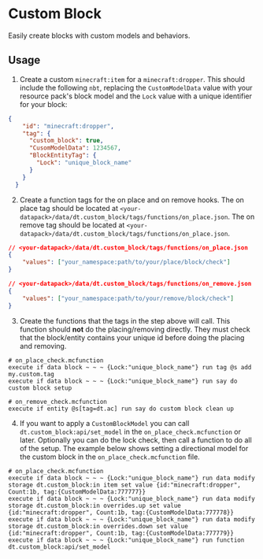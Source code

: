 # Custom Block

Easily create blocks with custom models and behaviors.

## Usage

1. Create a custom `minecraft:item` for a `minecraft:dropper`. This should include the following `nbt`, replacing the `CustomModelData` value with your resource pack's block model and the `Lock` value with a unique identifier for your block:

```json
{
    "id": "minecraft:dropper",
    "tag": {
      "custom_block": true,
      "CusomModelData": 1234567,
      "BlockEntityTag": {
        "Lock": "unique_block_name"
      }
    }
  }
```
2. Create a function tags for the on place and on remove hooks. The on place tag should be located at `<your-datapack>/data/dt.custom_block/tags/functions/on_place.json`. The on remove tag should be located at `<your-datapack>/data/dt.custom_block/tags/functions/on_place.json`.
```json
// <your-datapack>/data/dt.custom_block/tags/functions/on_place.json
{
    "values": ["your_namespace:path/to/your/place/block/check"]
}
```
```json
// <your-datapack>/data/dt.custom_block/tags/functions/on_remove.json
{
    "values": ["your_namespace:path/to/your/remove/block/check"]
}
```

3. Create the functions that the tags in the step above will call. This function should **not** do the placing/removing directly. They must check that the block/entity contains your unique id before doing the placing and removing.
```mcfunction
# on_place_check.mcfunction
execute if data block ~ ~ ~ {Lock:"unique_block_name"} run tag @s add my.custom.tag
execute if data block ~ ~ ~ {Lock:"unique_block_name"} run say do custom block setup
```
```mcfunction
# on_remove_check.mcfunction
execute if entity @s[tag=dt.ac] run say do custom block clean up
```

4. If you want to apply a `CustomBlockModel` you can call `dt.custom_block:api/set_model` in the `on_place_check.mcfunction` or later. Optionally you can do the lock check, then call a function to do all of the setup. The example below shows setting a directional model for the custom block in the `on_place_check.mcfunction` file.
```mcfunction
# on_place_check.mcfunction
execute if data block ~ ~ ~ {Lock:"unique_block_name"} run data modify storage dt.custom_block:in item set value {id:"minecraft:dropper", Count:1b, tag:{CustomModelData:777777}}
execute if data block ~ ~ ~ {Lock:"unique_block_name"} run data modify storage dt.custom_block:in overrides.up set value {id:"minecraft:dropper", Count:1b, tag:{CustomModelData:777778}}
execute if data block ~ ~ ~ {Lock:"unique_block_name"} run data modify storage dt.custom_block:in overrides.down set value {id:"minecraft:dropper", Count:1b, tag:{CustomModelData:777779}}
execute if data block ~ ~ ~ {Lock:"unique_block_name"} run function dt.custom_block:api/set_model
```
